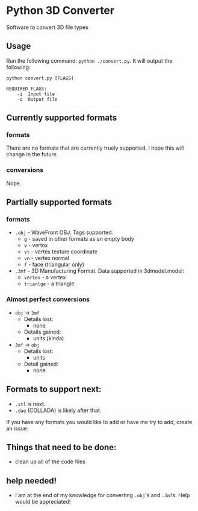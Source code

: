 # Python 3D Converter
Software to convert 3D file types

## Usage

Run the following command: `python ./convert.py`. It will output the following:
```
python convert.py [FLAGS]

REQUIRED FLAGS:
    -i  Input file
    -o  Output file
```

## Currently supported formats
### formats
There are no formats that are currently truely supported. I hope this will change in the future.

### conversions
Nope.

## Partially supported formats
### formats
- `.obj` - WaveFront OBJ. Tags supported:
  - `g` - saved in other formats as an empty body
  - `v` - vertex
  - `vt` - vertex texture coordinate
  - `vn` - vertex normal
  - `f` - face (triangular only)
- `.3mf` - 3D Manufacturing Format. Data supported in 3dmodel.model:
  - `vertex` - a vertex
  - `trianlge` - a triangle

### Almost perfect conversions
- `obj` -> `3mf`
  - Details lost:
    - none
  - Details gained:
    - units (kinda)
- `3mf` -> `obj`
  - Details lost:
    - units
  - Detail gained:
    - none

## Formats to support next:
- `.stl` is next.
- `.dae` (COLLADA) is likely after that.

If you have any formats you would like to add or have me try to add, create an issue.

## Things that need to be done:
- clean up all of the code files

## help needed!
- I am at the end of my knowledge for converting `.obj`'s and `.3mf`s. Help would be appreciated!
